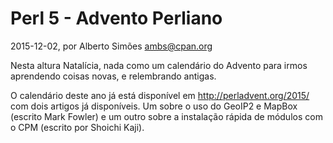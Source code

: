 
# Perl 5 - Advento Perliano

 2015-12-02, por Alberto Simões <ambs@cpan.org>

Nesta altura Natalícia, nada como um calendário do Advento para
irmos aprendendo coisas novas, e relembrando antigas.

O calendário deste ano já está disponível em http://perladvent.org/2015/ com dois artigos já disponíveis. Um sobre o uso do GeoIP2 e MapBox (escrito Mark Fowler) e um outro sobre a instalação rápida de módulos com
o CPM (escrito por Shoichi Kaji).

<img src="/imgs/raptor.png" style="display: none"/>

